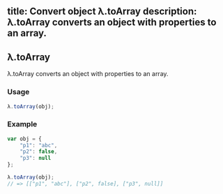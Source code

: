 title: Convert object λ.toArray
description: λ.toArray converts an object with properties to an array.
---

## λ.toArray

λ.toArray converts an object with properties to an array.

### Usage

```js
λ.toArray(obj);
```

### Example

```js
var obj = {
    "p1": "abc",
    "p2": false,
    "p3": null
};

λ.toArray(obj);
// => [["p1", "abc"], ["p2", false], ["p3", null]]
```
